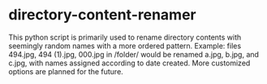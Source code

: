 # directory-content-renamer
This python script is primarily used to rename directory contents with seemingly random names with a more ordered pattern.
Example: files 494.jpg, 494 (1).jpg, 000.jpg in /folder/ would be renamed a.jpg, b.jpg, and c.jpg, with names assigned 
according to date created. More customized options are planned for the future.
